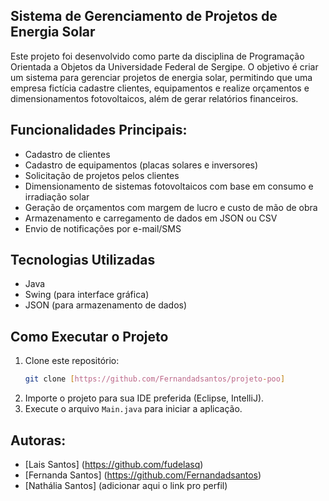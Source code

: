 ## Sistema de Gerenciamento de Projetos de Energia Solar
Este projeto foi desenvolvido como parte da disciplina de Programação Orientada a Objetos da Universidade Federal de Sergipe. 
O objetivo é criar um sistema para gerenciar projetos de energia solar, permitindo que uma empresa fictícia cadastre clientes, equipamentos e realize orçamentos e dimensionamentos fotovoltaicos, além de gerar relatórios financeiros.

## Funcionalidades Principais:
- Cadastro de clientes
- Cadastro de equipamentos (placas solares e inversores)
- Solicitação de projetos pelos clientes
- Dimensionamento de sistemas fotovoltaicos com base em consumo e irradiação solar
- Geração de orçamentos com margem de lucro e custo de mão de obra
- Armazenamento e carregamento de dados em JSON ou CSV
- Envio de notificações por e-mail/SMS

## Tecnologias Utilizadas
- Java 
- Swing (para interface gráfica)
- JSON (para armazenamento de dados)

## Como Executar o Projeto
1. Clone este repositório:
    ```bash
    git clone [https://github.com/Fernandadsantos/projeto-poo]
    ```
2. Importe o projeto para sua IDE preferida (Eclipse, IntelliJ).
3. Execute o arquivo `Main.java` para iniciar a aplicação.

## Autoras:

- [Lais Santos] (https://github.com/fudelasq)
- [Fernanda Santos] (https://github.com/Fernandadsantos)
- [Nathália Santos] (adicionar aqui o link pro perfil)
